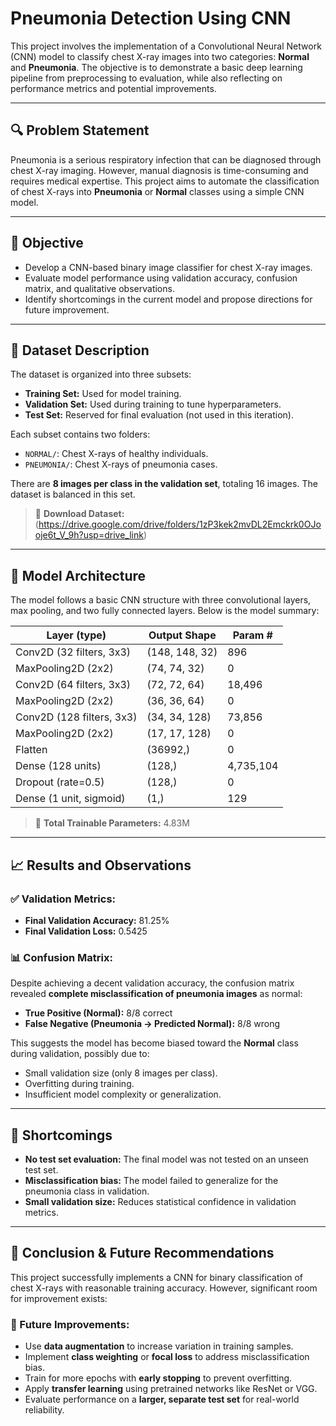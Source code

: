 # Pneumonia Detection Using CNN

This project involves the implementation of a Convolutional Neural Network (CNN) model to classify chest X-ray images into two categories: **Normal** and **Pneumonia**. The objective is to demonstrate a basic deep learning pipeline from preprocessing to evaluation, while also reflecting on performance metrics and potential improvements.

---

## 🔍 Problem Statement

Pneumonia is a serious respiratory infection that can be diagnosed through chest X-ray imaging. However, manual diagnosis is time-consuming and requires medical expertise. This project aims to automate the classification of chest X-rays into **Pneumonia** or **Normal** classes using a simple CNN model.

---

## 🎯 Objective

- Develop a CNN-based binary image classifier for chest X-ray images.
- Evaluate model performance using validation accuracy, confusion matrix, and qualitative observations.
- Identify shortcomings in the current model and propose directions for future improvement.

---

## 📂 Dataset Description

The dataset is organized into three subsets:
- **Training Set:** Used for model training.
- **Validation Set:** Used during training to tune hyperparameters.
- **Test Set:** Reserved for final evaluation (not used in this iteration).

Each subset contains two folders:
- `NORMAL/`: Chest X-rays of healthy individuals.
- `PNEUMONIA/`: Chest X-rays of pneumonia cases.

There are **8 images per class in the validation set**, totaling 16 images. The dataset is balanced in this set.

> 🔗 **Download Dataset:**  
> (https://drive.google.com/drive/folders/1zP3kek2mvDL2Emckrk0OJooje6t_V_9h?usp=drive_link)

---

## 🧠 Model Architecture

The model follows a basic CNN structure with three convolutional layers, max pooling, and two fully connected layers. Below is the model summary:

| Layer (type)                  | Output Shape         | Param #   |
|------------------------------|----------------------|-----------|
| Conv2D (32 filters, 3x3)      | (148, 148, 32)        | 896       |
| MaxPooling2D (2x2)            | (74, 74, 32)          | 0         |
| Conv2D (64 filters, 3x3)      | (72, 72, 64)          | 18,496    |
| MaxPooling2D (2x2)            | (36, 36, 64)          | 0         |
| Conv2D (128 filters, 3x3)     | (34, 34, 128)         | 73,856    |
| MaxPooling2D (2x2)            | (17, 17, 128)         | 0         |
| Flatten                       | (36992,)              | 0         |
| Dense (128 units)             | (128,)                | 4,735,104 |
| Dropout (rate=0.5)            | (128,)                | 0         |
| Dense (1 unit, sigmoid)       | (1,)                  | 129       |

> 🔢 **Total Trainable Parameters:** 4.83M

---

## 📈 Results and Observations

### ✅ Validation Metrics:
- **Final Validation Accuracy:** 81.25%
- **Final Validation Loss:** 0.5425

### 📊 Confusion Matrix:

Despite achieving a decent validation accuracy, the confusion matrix revealed **complete misclassification of pneumonia images** as normal:

- **True Positive (Normal):** 8/8 correct
- **False Negative (Pneumonia → Predicted Normal):** 8/8 wrong

This suggests the model has become biased toward the **Normal** class during validation, possibly due to:

- Small validation size (only 8 images per class).
- Overfitting during training.
- Insufficient model complexity or generalization.

---

## 🚧 Shortcomings

- **No test set evaluation:** The final model was not tested on an unseen test set.
- **Misclassification bias:** The model failed to generalize for the pneumonia class in validation.
- **Small validation size:** Reduces statistical confidence in validation metrics.

---

## 🔮 Conclusion & Future Recommendations

This project successfully implements a CNN for binary classification of chest X-rays with reasonable training accuracy. However, significant room for improvement exists:

### 🔧 Future Improvements:
- Use **data augmentation** to increase variation in training samples.
- Implement **class weighting** or **focal loss** to address misclassification bias.
- Train for more epochs with **early stopping** to prevent overfitting.
- Apply **transfer learning** using pretrained networks like ResNet or VGG.
- Evaluate performance on a **larger, separate test set** for real-world reliability.

